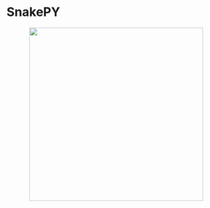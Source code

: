 # SnakePY
<div align="center">
    <img src="/Pictures/Screenshot from 2018-12-06 20-13-18.png" width="400px"</img> 
</div>
